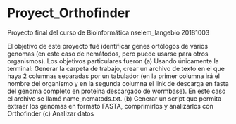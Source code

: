 # Proyect_Orthofinder
Proyecto final del curso de Bioinformática nselem_langebio 20181003  
  
    
      
El objetivo de este proyecto fué identificar genes ortólogos de varios genomas (en este caso de nemátodos, pero puede usarse para otros organismos). 
Los objetivos particulares fueron (a) Usando únicamente la terminal: Generar la carpeta de trabajo, crear un archivo de texto en el que haya 2 columnas separadas por un tabulador (en la primer columna irá el nombre del organismo y en la segunda columna el link de descarga en fasta del genoma completo en proteína descargado de wormbase). En este caso el archivo se llamó name_nematods.txt. (b) Generar un script que permita extraer los genomas en formato FASTA, comprimirlos  y analizarlos con Orthofinder (c) Analizar datos
